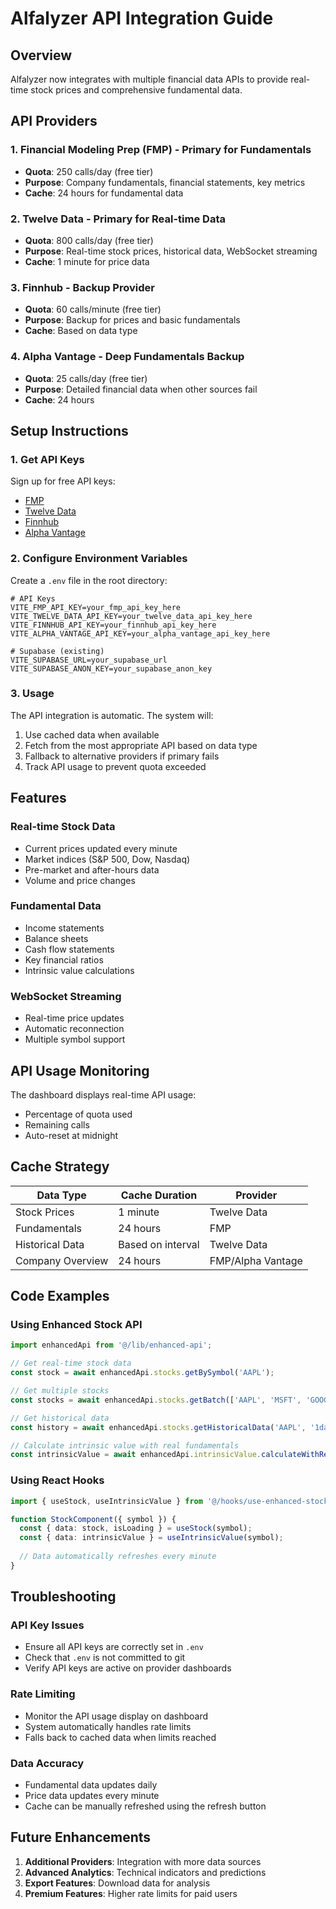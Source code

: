# Alfalyzer API Integration Guide

## Overview

Alfalyzer now integrates with multiple financial data APIs to provide real-time stock prices and comprehensive fundamental data.

## API Providers

### 1. **Financial Modeling Prep (FMP)** - Primary for Fundamentals
- **Quota**: 250 calls/day (free tier)
- **Purpose**: Company fundamentals, financial statements, key metrics
- **Cache**: 24 hours for fundamental data

### 2. **Twelve Data** - Primary for Real-time Data
- **Quota**: 800 calls/day (free tier)
- **Purpose**: Real-time stock prices, historical data, WebSocket streaming
- **Cache**: 1 minute for price data

### 3. **Finnhub** - Backup Provider
- **Quota**: 60 calls/minute (free tier)
- **Purpose**: Backup for prices and basic fundamentals
- **Cache**: Based on data type

### 4. **Alpha Vantage** - Deep Fundamentals Backup
- **Quota**: 25 calls/day (free tier)
- **Purpose**: Detailed financial data when other sources fail
- **Cache**: 24 hours

## Setup Instructions

### 1. Get API Keys

Sign up for free API keys:
- [FMP](https://site.financialmodelingprep.com/developer/docs)
- [Twelve Data](https://twelvedata.com/apikey)
- [Finnhub](https://finnhub.io/register)
- [Alpha Vantage](https://www.alphavantage.co/support/#api-key)

### 2. Configure Environment Variables

Create a `.env` file in the root directory:

```env
# API Keys
VITE_FMP_API_KEY=your_fmp_api_key_here
VITE_TWELVE_DATA_API_KEY=your_twelve_data_api_key_here
VITE_FINNHUB_API_KEY=your_finnhub_api_key_here
VITE_ALPHA_VANTAGE_API_KEY=your_alpha_vantage_api_key_here

# Supabase (existing)
VITE_SUPABASE_URL=your_supabase_url
VITE_SUPABASE_ANON_KEY=your_supabase_anon_key
```

### 3. Usage

The API integration is automatic. The system will:
1. Use cached data when available
2. Fetch from the most appropriate API based on data type
3. Fallback to alternative providers if primary fails
4. Track API usage to prevent quota exceeded

## Features

### Real-time Stock Data
- Current prices updated every minute
- Market indices (S&P 500, Dow, Nasdaq)
- Pre-market and after-hours data
- Volume and price changes

### Fundamental Data
- Income statements
- Balance sheets
- Cash flow statements
- Key financial ratios
- Intrinsic value calculations

### WebSocket Streaming
- Real-time price updates
- Automatic reconnection
- Multiple symbol support

## API Usage Monitoring

The dashboard displays real-time API usage:
- Percentage of quota used
- Remaining calls
- Auto-reset at midnight

## Cache Strategy

| Data Type | Cache Duration | Provider |
|-----------|---------------|----------|
| Stock Prices | 1 minute | Twelve Data |
| Fundamentals | 24 hours | FMP |
| Historical Data | Based on interval | Twelve Data |
| Company Overview | 24 hours | FMP/Alpha Vantage |

## Code Examples

### Using Enhanced Stock API

```typescript
import enhancedApi from '@/lib/enhanced-api';

// Get real-time stock data
const stock = await enhancedApi.stocks.getBySymbol('AAPL');

// Get multiple stocks
const stocks = await enhancedApi.stocks.getBatch(['AAPL', 'MSFT', 'GOOGL']);

// Get historical data
const history = await enhancedApi.stocks.getHistoricalData('AAPL', '1day', 30);

// Calculate intrinsic value with real fundamentals
const intrinsicValue = await enhancedApi.intrinsicValue.calculateWithRealData('AAPL');
```

### Using React Hooks

```typescript
import { useStock, useIntrinsicValue } from '@/hooks/use-enhanced-stocks';

function StockComponent({ symbol }) {
  const { data: stock, isLoading } = useStock(symbol);
  const { data: intrinsicValue } = useIntrinsicValue(symbol);
  
  // Data automatically refreshes every minute
}
```

## Troubleshooting

### API Key Issues
- Ensure all API keys are correctly set in `.env`
- Check that `.env` is not committed to git
- Verify API keys are active on provider dashboards

### Rate Limiting
- Monitor the API usage display on dashboard
- System automatically handles rate limits
- Falls back to cached data when limits reached

### Data Accuracy
- Fundamental data updates daily
- Price data updates every minute
- Cache can be manually refreshed using the refresh button

## Future Enhancements

1. **Additional Providers**: Integration with more data sources
2. **Advanced Analytics**: Technical indicators and predictions
3. **Export Features**: Download data for analysis
4. **Premium Features**: Higher rate limits for paid users